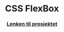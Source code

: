 
<h1 align="center">CSS FlexBox</h1>
<div align="center">
  <h3>
    <a href="https://github.com/roykenvgs/jegvetikke">
      Lenken til prosjektet
    </a>
  </h3>
</div>
